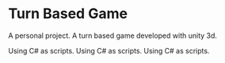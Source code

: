 # Turn Based Game

A personal project. A turn based game developed with unity 3d.

Using C# as scripts.
Using C# as scripts.
Using C# as scripts.
